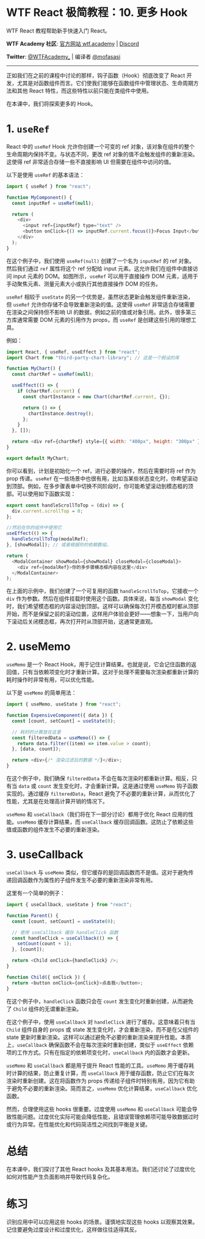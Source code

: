 # WTF React 极简教程：10. 更多 Hook

WTF React 教程帮助新手快速入门 React。

**WTF Academy 社区**: [官方网站 wtf.academy](https://wtf.academy) | [Discord](https://discord.gg/5akcruXrsk)

**Twitter**: [@WTFAcademy\_](https://twitter.com/WTFAcademy_) | 编译者 [@mofasasi](https://twitter.com/mofasasi)

---

正如我们在之前的课程中讨论的那样，钩子函数（Hook）彻底改变了 React 开发，尤其是对函数组件而言。它们使我们能够在函数组件中管理状态、生命周期方法和其他 React 特性，而这些特性以前只能在类组件中使用。

在本课中，我们将探索更多的 Hook。

# 1. `useRef`

React 中的 `useRef` Hook 允许你创建一个可变的 ref 对象，该对象在组件的整个生命周期内保持不变。与状态不同，更改 ref 对象的值不会触发组件的重新渲染。这使得 ref 非常适合存储一些不直接影响 UI 但需要在组件中访问的值。

以下是使用 `useRef` 的基本语法：

```javascript
import { useRef } from "react";

function MyComponent() {
  const inputRef = useRef(null);

  return (
    <div>
      <input ref={inputRef} type="text" />
      <button onClick={() => inputRef.current.focus()}>Focus Input</button>
    </div>
  );
}
```

在这个例子中，我们使用 `useRef(null)` 创建了一个名为 `inputRef` 的 ref 对象。然后我们通过 `ref` 属性将这个 ref 分配给 input 元素。这允许我们在组件中直接访问 input 元素的 DOM。如图所示，`useRef` 可以用于直接操作 DOM 元素，适用于手动聚焦元素、测量元素大小或执行其他直接操作 DOM 的任务。

`useRef` 相较于 `useState` 的另一个优势是，虽然状态更新会触发组件重新渲染，但 `useRef` 允许你存储不会导致重新渲染的值。这使得 `useRef` 非常适合存储需要在渲染之间保持但不影响 UI 的数据，例如之前的值或对象引用。此外，很多第三方库通常需要 DOM 元素的引用作为 props，而 `useRef` 是创建这些引用的理想工具。


例如：
```javascript
import React, { useRef, useEffect } from "react";
import Chart from "third-party-chart-library"; // 这是一个假设的库

function MyChart() {
  const chartRef = useRef(null);

  useEffect(() => {
    if (chartRef.current) {
      const chartInstance = new Chart(chartRef.current, {});

      return () => {
        chartInstance.destroy();
      };
    }
  }, []);

  return <div ref={chartRef} style={{ width: "400px", height: "300px" }} />;
}

export default MyChart;
```

你可以看到，计划是初始化一个 ref，进行必要的操作，然后在需要时将 ref 作为 prop 传递。`useRef` 在一些场景中也很有用，比如当某些状态变化时，你希望滚动到顶部。例如，在多步骤表单中切换不同阶段时，你可能希望滚动到模态框的顶部。可以使用如下函数实现：

```javascript
export const handleScrollToTop = (div) => {
  div.current.scrollTop = 0;
};

//然后在你的组件中使用它
useEffect(() => {
  handleScrollToTop(modalRef);
}, [showModal]); // 或者根据你的依赖数组。

return (
  <ModalContainer showModal={showModal} closeModal={closeModal}>
    <div ref={modalRef}>你的多步骤模态框内容在这里</div>
  </ModalContainer>
);
```

在上面的示例中，我们创建了一个可复用的函数 `handleScrollToTop`，它接收一个 `div` 作为参数。然后在组件挂载时使用这个函数。具体来说，每当 `showModal` 变化时，我们希望模态框的内容滚动到顶部。这样可以确保每次打开模态框时都从顶部开始，而不是保留之前的滚动位置，这样用户体验会更好——想象一下，当用户向下滚动后关闭模态框，再次打开时从顶部开始，这通常更直观。

# 2. useMemo

`useMemo` 是一个 React Hook，用于记住计算结果。也就是说，它会记住函数的返回值，只有当依赖项变化时才重新计算。这对于处理不需要每次渲染都重新计算的耗时操作时非常有用，可以优化性能。

以下是 `useMemo` 的简单用法：

```javascript
import { useMemo, useState } from "react";

function ExpensiveComponent({ data }) {
  const [count, setCount] = useState(0);

  // 耗时的计算放在这里
  const filteredData = useMemo(() => {
    return data.filter((item) => item.value > count);
  }, [data, count]);

  return <div>{/* 渲染过滤后的数据 */}</div>;
}
```
在这个例子中，我们确保 `filteredData` 不会在每次渲染时都重新计算。相反，只有当 `data` 或 `count` 发生变化时，才会重新计算。这是通过使用 `useMemo` 钩子函数实现的。通过缓存 `filteredData`，React 避免了不必要的重新计算，从而优化了性能，尤其是在处理高计算开销的情况下。

`useMemo` 和 `useCallback`（我们将在下一部分讨论）都用于优化 React 应用的性能。`useMemo` 缓存计算结果，而 `useCallback` 缓存回调函数。这防止了依赖这些值或函数的组件发生不必要的重新渲染。

# 3. useCallback

`useCallback` 与 `useMemo` 类似，但它缓存的是回调函数而不是值。这对于避免传递回调函数作为属性的子组件发生不必要的重新渲染非常有用。

这里有一个简单的例子：

```javascript
import { useCallback, useState } from "react";

function Parent() {
  const [count, setCount] = useState(0);

  // 使用 useCallback 缓存 handleClick 函数
  const handleClick = useCallback(() => {
    setCount(count + 1);
  }, [count]);

  return <Child onClick={handleClick} />;
}

function Child({ onClick }) {
  return <button onClick={onClick}>点击我</button>;
}
```

在这个例子中，`handleClick` 函数只会在 `count` 发生变化时重新创建，从而避免了 `Child` 组件的无谓重新渲染。

在这个例子中，使用 `useCallback` 对 `handleClick` 进行了缓存。这意味着只有当 `Child` 组件自身的 props 或 state 发生变化时，才会重新渲染，而不是在父组件的 state 更新时重新渲染。这样可以通过避免不必要的重新渲染来提升性能。本质上，`useCallback` 确保函数不会在每次渲染时重新创建，类似于 `useEffect` 依赖项的工作方式。只有在指定的依赖项变化时，`useCallback` 内的函数才会更新。

`useMemo` 和 `useCallback` 都是用于提升 React 性能的工具。`useMemo` 用于缓存耗时计算的结果，防止重复计算，而 `useCallback` 用于缓存函数，防止它们在每次渲染时重新创建。这在将函数作为 props 传递给子组件时特别有用，因为它有助于避免不必要的重新渲染。简而言之，`useMemo` 优化计算结果，`useCallback` 优化函数。

然而，合理使用这些 hooks 很重要。过度使用 `useMemo` 和 `useCallback` 可能会导致性能问题。过度优化实际可能会降低性能，且错误管理依赖项可能导致数据过时或行为异常。在性能优化和代码简洁性之间找到平衡是关键。

# 总结

在本课中，我们探讨了其他 React hooks 及其基本用法。我们还讨论了过度优化如何对性能产生负面影响并导致代码复杂化。

# 练习

识别应用中可以应用这些 hooks 的场景。谨慎地实现这些 hooks 以观察其效果。记住要避免过度设计和过度优化，这样做往往适得其反。
